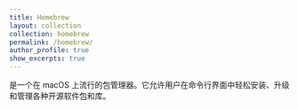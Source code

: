 ```yaml
---
title: Homebrew
layout: collection
collection: homebrew
permalink: /homebrew/
author_profile: true
show_excerpts: true
---
```


是一个在 macOS 上流行的包管理器。它允许用户在命令行界面中轻松安装、升级和管理各种开源软件包和库。